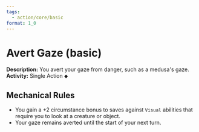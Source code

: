 ```yaml
---
tags:
  - action/core/basic
format: 1_0
---
```

# Avert Gaze (basic) [](#Actions "Single Action")

**Description:** You avert your gaze from danger, such as a medusa's gaze.
**Activity:** Single Action ⬥


## Mechanical Rules

- You gain a +2 circumstance bonus to saves against `Visual` abilities that require you to look at a creature or object.
- Your gaze remains averted until the start of your next turn.